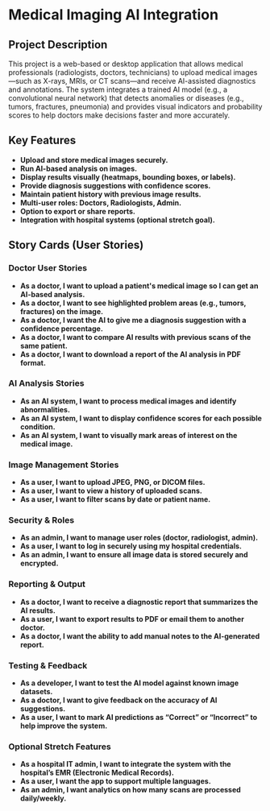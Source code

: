 # Medical Imaging AI Integration

## Project Description

This project is a web-based or desktop application that allows medical professionals (radiologists, doctors, technicians) to upload medical images—such as X-rays, MRIs, or CT scans—and receive AI-assisted diagnostics and annotations. The system integrates a trained AI model (e.g., a convolutional neural network) that detects anomalies or diseases (e.g., tumors, fractures, pneumonia) and provides visual indicators and probability scores to help doctors make decisions faster and more accurately.

## Key Features

- **Upload and store medical images securely.**
- **Run AI-based analysis on images.**
- **Display results visually (heatmaps, bounding boxes, or labels).**
- **Provide diagnosis suggestions with confidence scores.**
- **Maintain patient history with previous image results.**
- **Multi-user roles: Doctors, Radiologists, Admin.**
- **Option to export or share reports.**
- **Integration with hospital systems (optional stretch goal).**

##  Story Cards (User Stories)

### Doctor User Stories
- **As a doctor, I want to upload a patient's medical image so I can get an AI-based analysis.**
- **As a doctor, I want to see highlighted problem areas (e.g., tumors, fractures) on the image.**
- **As a doctor, I want the AI to give me a diagnosis suggestion with a confidence percentage.**
- **As a doctor, I want to compare AI results with previous scans of the same patient.**
- **As a doctor, I want to download a report of the AI analysis in PDF format.**

### AI Analysis Stories
- **As an AI system, I want to process medical images and identify abnormalities.**
- **As an AI system, I want to display confidence scores for each possible condition.**
- **As an AI system, I want to visually mark areas of interest on the medical image.**

### Image Management Stories
- **As a user, I want to upload JPEG, PNG, or DICOM files.**
- **As a user, I want to view a history of uploaded scans.**
- **As a user, I want to filter scans by date or patient name.**

###  Security & Roles
- **As an admin, I want to manage user roles (doctor, radiologist, admin).**
- **As a user, I want to log in securely using my hospital credentials.**
- **As an admin, I want to ensure all image data is stored securely and encrypted.**

### Reporting & Output
- **As a doctor, I want to receive a diagnostic report that summarizes the AI results.**
- **As a user, I want to export results to PDF or email them to another doctor.**
- **As a doctor, I want the ability to add manual notes to the AI-generated report.**

### Testing & Feedback
- **As a developer, I want to test the AI model against known image datasets.**
- **As a doctor, I want to give feedback on the accuracy of AI suggestions.**
- **As a user, I want to mark AI predictions as “Correct” or “Incorrect” to help improve the system.**

### Optional Stretch Features
- **As a hospital IT admin, I want to integrate the system with the hospital’s EMR (Electronic Medical Records).**
- **As a user, I want the app to support multiple languages.**
- **As an admin, I want analytics on how many scans are processed daily/weekly.**


